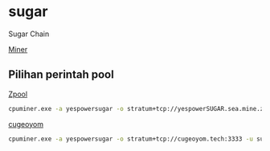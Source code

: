 # sugar
Sugar Chain

[Miner](https://github.com/cryptozeny/cpuminer-opt-sugarchain/releases/latest)

## Pilihan perintah pool

[Zpool](https://zpool.ca/wallet/sugar1qkyetyz6uypmuqaxd8hs763ymv40uk4negh30yt)
```sh
cpuminer.exe -a yespowersugar -o stratum+tcp://yespowerSUGAR.sea.mine.zpool.ca:6241 -u sugar1qkyetyz6uypmuqaxd8hs763ymv40uk4negh30yt -p c=SUGAR,zap=SUGAR
```

[cugeoyom](http://cugeoyom.tech:8080/workers/sugar1qkyetyz6uypmuqaxd8hs763ymv40uk4negh30yt)
```sh
cpuminer.exe -a yespowersugar -o stratum+tcp://cugeoyom.tech:3333 -u sugar1qkyetyz6uypmuqaxd8hs763ymv40uk4negh30yt -p c=SUGAR,zap=SUGAR
```
